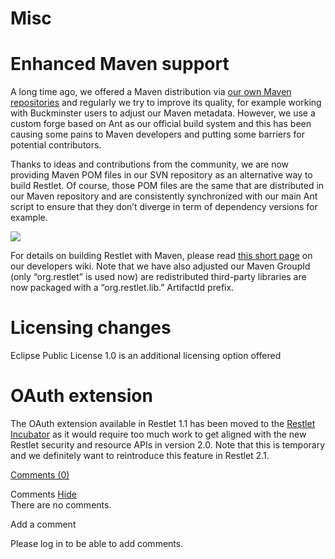 Misc
====

Enhanced Maven support
======================

A long time ago, we offered a Maven distribution via [our own Maven
repositories](http://web.archive.org/web/20120119082108/http://www.restlet.org/downloads/maven)
and regularly we try to improve its quality, for example working with
Buckminster users to adjust our Maven metadata. However, we use a custom
forge based on Ant as our official build system and this has been
causing some pains to Maven developers and putting some barriers for
potential contributors.

Thanks to ideas and contributions from the community, we are now
providing Maven POM files in our SVN repository as an alternative way to
build Restlet. Of course, those POM files are the same that are
distributed in our Maven repository and are consistently synchronized
with our main Ant script to ensure that they don’t diverge in term of
dependency versions for example.

![](Misc-60_files/maven1.png)

For details on building Restlet with Maven, please read [this short
page](http://web.archive.org/web/20120119082108/http://wiki.restlet.org/developers/179-restlet/240-restlet.html)
on our developers wiki. Note that we have also adjusted our Maven
GroupId (only “org.restlet” is used now) are redistributed third-party
libraries are now packaged with a “org.restlet.lib.” ArtifactId prefix.

Licensing changes
=================

Eclipse Public License 1.0 is an additional licensing option offered

OAuth extension
===============

The OAuth extension available in Restlet 1.1 has been moved to the
[Restlet
Incubator](http://web.archive.org/web/20120119082108/http://wiki.restlet.org/docs_2.0/257-restlet.html?branch=main "Restlet Incubator")
as it would require too much work to get aligned with the new Restlet
security and resource APIs in version 2.0. Note that this is temporary
and we definitely want to reintroduce this feature in Restlet 2.1.

[Comments
(0)](http://web.archive.org/web/20120119082108/http://wiki.restlet.org/docs_2.0/13-restlet/21-restlet/171-restlet/60-restlet.html#)

Comments
[Hide](http://web.archive.org/web/20120119082108/http://wiki.restlet.org/docs_2.0/13-restlet/21-restlet/171-restlet/60-restlet.html#)
\
There are no comments.

Add a comment

Please log in to be able to add comments.
